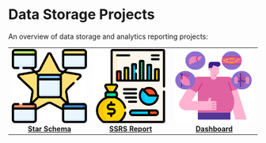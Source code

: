 # Data Storage Projects

An overview of data storage and analytics reporting projects:

<table>
  <tr>
    <td align="center">
      <a href="./Star_Schema/README.md">
        <img src="../asset/DataBase_Schema.png" width="250" height="150" alt="Star Schema"/><br/>
        <b>Star Schema</b>
      </a>
    </td>
    <td align="center">
      <a href="./SSRS_Report/README.md">
        <img src="../asset/Business_REports.png" width="250" height="150" alt="SSRS Report"/><br/>
        <b>SSRS Report</b>
      </a>
    </td>
    <td align="center">
      <a href="./Dashboard/README.md">
        <img src="../asset/Diabetes_Analysis.png" width="250" height="150" alt="Dashboard"/><br/>
        <b>Dashboard</b>
      </a>
    </td>
  </tr>
</table>
